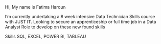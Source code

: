 Hi, My name is Fatima Haroun

I’m currently undertaking a 8 week intensive Data Technician Skills course with JUST IT. Looking to secure an apprenticeship or full time job in a Data Analyst Role to develop on these new found skills


Skills
SQL, EXCEL, POWER BI, TABLEAU
